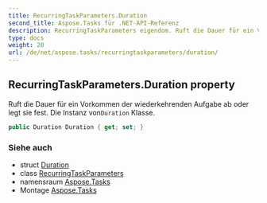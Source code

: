 ```yaml
---
title: RecurringTaskParameters.Duration
second_title: Aspose.Tasks für .NET-API-Referenz
description: RecurringTaskParameters eigendom. Ruft die Dauer für ein Vorkommen der wiederkehrenden Aufgabe ab oder legt sie fest.  Die Instanz vonDuration Klasse.
type: docs
weight: 20
url: /de/net/aspose.tasks/recurringtaskparameters/duration/
---
```

## RecurringTaskParameters.Duration property

Ruft die Dauer für ein Vorkommen der wiederkehrenden Aufgabe ab oder legt sie fest.  Die Instanz von`Duration` Klasse.

```csharp
public Duration Duration { get; set; }
```

### Siehe auch

* struct [Duration](../../duration/)
* class [RecurringTaskParameters](../)
* namensraum [Aspose.Tasks](../../recurringtaskparameters/)
* Montage [Aspose.Tasks](../../../)


